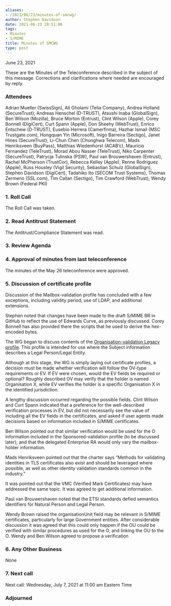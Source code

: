 ```yaml
---
aliases:
- /2021/06/23/minutes-of-smcwg/
author: Stephen Davidson
date: 2021-06-23 20:51:00
tags:
- Minutes
- S/MIME
title: Minutes of SMCWG
type: post
---
```


June 23, 2021

These are the Minutes of the Teleconference described in the subject of this message. Corrections and clarifications where needed are encouraged by reply.

### Attendees

Adrian Mueller (SwissSign), Ali Gholami (Telia Company), Andrea Holland (SecureTrust), Andreas Henschel (D-TRUST), Atsushi Inaba (GlobalSign), Ben Wilson (Mozilla), Bruce Morton (Entrust), Clint Wilson (Apple), Corey Bonnell (DigiCert), Curt Spann (Apple), Don Sheehy (WebTrust), Enrico Entschew (D-TRUST), Eusebio Herrera (Camerfirma), Hazhar Ismail (MSC Trustgate.com), Hongquan Yin (Microsoft), Inigo Barreira (Sectigo), Janet Hines (SecureTrust), Li-Chun Chen (Chunghwa Telecom), Mads Henriksveen (BuyPass), Matthias Wiedenhorst (ACAB’c), Mauricio Fernandez (TeleTrust), Morad Abou Nasser (TeleTrust), Niko Carpenter (SecureTrust), Patrycja Tulinska (PSW), Paul van Brouwershaven (Entrust), Rachel McPherson (TrustCor), Rebecca Kelley (Apple), Renne Rodriguez (Apple), Russ Housley (Vigil Security), Sebastian Schulz (GlobalSign), Stephen Davidson (DigiCert), Tadahiko Ito (SECOM Trust Systems), Thomas Zermeno (SSL.com), Tim Callan (Sectigo), Tim Crawford (WebTrust), Wendy Brown (Federal PKI)

### 1. Roll Call

The Roll Call was taken.

### 2. Read Antitrust Statement

The Antitrust/Compliance Statement was read.

### 3. Review Agenda

### 4. Approval of minutes from last teleconference

The minutes of the May 26 teleconference were approved.

### 5. Discussion of certificate profile

Discussion of the Mailbox-validation profile has concluded with a few exceptions, including validity period, use of LDAP, and additional extensions.

Stephen noted that changes have been made to the draft S/MIME BR in GitHub to reflect the use of Edwards Curve, as previously discussed. Corey Bonnell has also provided there the scripts that he used to derive the hex-encoded bytes.

The WG began to discuss contents of the [Organisation-validation Legacy profile][1]. This profile is intended for use where the Subject information describes a Legal Person/Legal Entity.

Although at this stage, the WG is simply laying out certificate profiles, a decision must be made whether verification will follow the OV-type requirements or EV. If EV were chosen, would the EV fields be required or optional?
Roughly described OV may verify that the holder is named Organisation X, while EV verifies the holder is a specific Organisation X in the identified jurisdiction.

A lengthy discussion occurred regarding the possible fields. Clint Wilson and Curt Spann indicated that a preference for the well-described verification processes in EV, but did not necessarily see the value of including all the EV fields in the certificates, and asked if user agents made decisions based on information included in S/MIME certificates.

Ben Wilson pointed out that similar verification would be used for the O information included in the Sponsored-validation profile (to be discussed later); and that the delegated Enterprise RA would only vary the mailbox-holder information.

Mads Henriksveen pointed out that the charter says “Methods for validating identities in TLS certificates also exist and should be leveraged where possible, as well as other identity validation standards common in the industry.”

It was pointed out that the VMC (Verified Mark Certificates) may have addressed the same topic. It was agreed to get additional information.

Paul van Brouwershaven noted that the ETSI standards defied semantics identifiers for Natural Person and Legal Person.

Wendy Brown raised the organisationUnit field may be relevant in S/MIME certificates, particularly for large Government entities. After considerable discussion it was agreed that this could only happen if the OU could be verified with similar procedures as used for the O, and linking the OU to the O. Wendy and Ben Wilson agreed to propose a verification

### 6. Any Other Business

None

### 7. Next call

Next call: Wednesday, July 7, 2021 at 11:00 am Eastern Time

### Adjourned

[1]: https://docs.google.com/spreadsheets/d/1gEq-o4jU1FWvKBeMoncfmhAUemAgGuvVRSLQb7PedLU/edit?usp=sharing